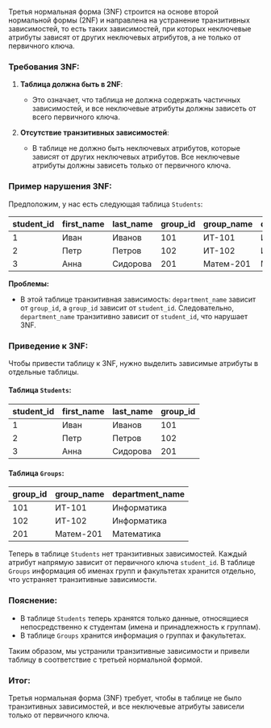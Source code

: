 Третья нормальная форма (3NF) строится на основе второй нормальной формы (2NF) и направлена на устранение транзитивных зависимостей, то есть таких зависимостей, при которых неключевые атрибуты зависят от других неключевых атрибутов, а не только от первичного ключа.

### Требования 3NF:
1. **Таблица должна быть в 2NF**:
   - Это означает, что таблица не должна содержать частичных зависимостей, и все неключевые атрибуты должны зависеть от всего первичного ключа.

2. **Отсутствие транзитивных зависимостей**:
   - В таблице не должно быть неключевых атрибутов, которые зависят от других неключевых атрибутов. Все неключевые атрибуты должны зависеть только от первичного ключа.

### Пример нарушения 3NF:

Предположим, у нас есть следующая таблица `Students`:

| student_id | first_name | last_name | group_id | group_name | department_name |
|------------|------------|-----------|----------|------------|-----------------|
| 1          | Иван       | Иванов    | 101      | ИТ-101     | Информатика     |
| 2          | Петр       | Петров    | 102      | ИТ-102     | Информатика     |
| 3          | Анна       | Сидорова  | 201      | Матем-201  | Математика      |

**Проблемы:**
- В этой таблице транзитивная зависимость: `department_name` зависит от `group_id`, а `group_id` зависит от `student_id`. Следовательно, `department_name` транзитивно зависит от `student_id`, что нарушает 3NF.

### Приведение к 3NF:

Чтобы привести таблицу к 3NF, нужно выделить зависимые атрибуты в отдельные таблицы.

#### Таблица `Students`:

| student_id | first_name | last_name | group_id |
|------------|------------|-----------|----------|
| 1          | Иван       | Иванов    | 101      |
| 2          | Петр       | Петров    | 102      |
| 3          | Анна       | Сидорова  | 201      |

#### Таблица `Groups`:

| group_id | group_name | department_name |
|----------|------------|-----------------|
| 101      | ИТ-101     | Информатика     |
| 102      | ИТ-102     | Информатика     |
| 201      | Матем-201  | Математика      |

Теперь в таблице `Students` нет транзитивных зависимостей. Каждый атрибут напрямую зависит от первичного ключа `student_id`. В таблице `Groups` информация об именах групп и факультетах хранится отдельно, что устраняет транзитивные зависимости.

### Пояснение:
- В таблице `Students` теперь хранятся только данные, относящиеся непосредственно к студентам (имена и принадлежность к группам).
- В таблице `Groups` хранится информация о группах и факультетах.

Таким образом, мы устранили транзитивные зависимости и привели таблицу в соответствие с третьей нормальной формой.

### Итог:
Третья нормальная форма (3NF) требует, чтобы в таблице не было транзитивных зависимостей, и все неключевые атрибуты зависели только от первичного ключа.